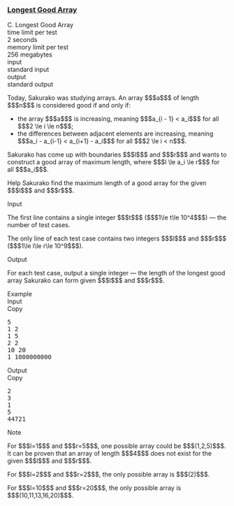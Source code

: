 <h3><a href="https://codeforces.com/contest/2008/problem/C" target="_blank" rel="noopener noreferrer">Longest Good Array</a></h3>

<div class="header"><div class="title">C. Longest Good Array</div><div class="time-limit"><div class="property-title">time limit per test</div>2 seconds</div><div class="memory-limit"><div class="property-title">memory limit per test</div>256 megabytes</div><div class="input-file input-standard"><div class="property-title">input</div>standard input</div><div class="output-file output-standard"><div class="property-title">output</div>standard output</div></div><div><p>Today, Sakurako was studying arrays. An array $$$a$$$ of length $$$n$$$ is considered good if and only if:</p><ul> <li> the array $$$a$$$ is increasing, meaning $$$a_{i - 1} < a_i$$$ for all $$$2 \le i \le n$$$; </li><li> the differences between adjacent elements are increasing, meaning $$$a_i - a_{i-1} < a_{i+1} - a_i$$$ for all $$$2 \le i < n$$$. </li></ul><p>Sakurako has come up with boundaries $$$l$$$ and $$$r$$$ and wants to construct a good array of maximum length, where $$$l \le a_i \le r$$$ for all $$$a_i$$$.</p><p>Help Sakurako find the maximum length of a good array for the given $$$l$$$ and $$$r$$$.</p></div><div class="input-specification"><div class="section-title">Input</div><p>The first line contains a single integer $$$t$$$ ($$$1\le t\le 10^4$$$)  — the number of test cases.</p><p>The only line of each test case contains two integers $$$l$$$ and $$$r$$$ ($$$1\le l\le r\le 10^9$$$).</p></div><div class="output-specification"><div class="section-title">Output</div><p>For each test case, output a single integer  — the length of the longest good array Sakurako can form given $$$l$$$ and $$$r$$$.</p></div><div class="sample-tests"><div class="section-title">Example</div><div class="sample-test"><div class="input"><div class="title">Input<div title="Copy" data-clipboard-target="#id001524916704091981" id="id00141867099294543" class="input-output-copier">Copy</div></div><pre id="id001524916704091981"><div class="test-example-line test-example-line-even test-example-line-0">5</div><div class="test-example-line test-example-line-odd test-example-line-1">1 2</div><div class="test-example-line test-example-line-even test-example-line-2">1 5</div><div class="test-example-line test-example-line-odd test-example-line-3">2 2</div><div class="test-example-line test-example-line-even test-example-line-4">10 20</div><div class="test-example-line test-example-line-odd test-example-line-5">1 1000000000</div></pre></div><div class="output"><div class="title">Output<div title="Copy" data-clipboard-target="#id0007802439510441239" id="id004332751451348408" class="input-output-copier">Copy</div></div><pre id="id0007802439510441239">2
3
1
5
44721
</pre></div></div></div><div class="note"><div class="section-title">Note</div><p>For $$$l=1$$$ and $$$r=5$$$, one possible array could be $$$(1,2,5)$$$. It can be proven that an array of length $$$4$$$ does not exist for the given $$$l$$$ and $$$r$$$.</p><p>For $$$l=2$$$ and $$$r=2$$$, the only possible array is $$$(2)$$$.</p><p>For $$$l=10$$$ and $$$r=20$$$, the only possible array is $$$(10,11,13,16,20)$$$.</p></div>